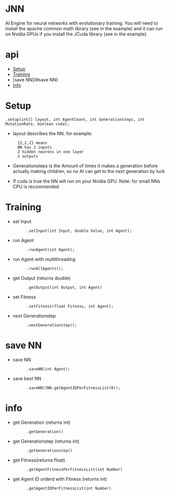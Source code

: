# JNN
AI Engine for neural networks with evolutionary training. You will need to install the apache common math library (see in the example) and it can run on Nvidia GPUs if you install the JCuda library (see in the example).

# api
* [Setup](#Setup)
* [Training](#Training)
* [save NN](#save NN)
* [info](#info)

# Setup

	.setup(int[] layout, int AgentCount, int Generationsteps, int MutationRate, boolean cuda);

* layout describes the NN. for example:

		{2,2,2} means 
		NN has 2 inputs
		2 hidden neurons in one layer
		2 outputs
			
* Generationsteps is the Amount of times it makes a generation before actually making children, so no AI can get to the next generation by luck

* If cuda is true the NN will run on your Nvidia GPU. Note: for small NNs CPU is recommended

# Training
* set Input

			.setInput(int Input, double Value, int Agent);
* run Agent

			.runAgent(int Agent);
* run Agent with multithreading

			.runAllAgents();
* get Output (returns double)

			.getOutput(int Output, int Agent)
* set Fitness

			.setFitness(float Fitness, int Agent);
* next Generationstep
			
			.nextGenerationstep();
			
# save NN

* save NN

			.saveNN(int Agent);
			
* save best NN

			.saveNN(JNN.getAgentIDPerFitnessList(0));
			
# info

* get Generation (returns int)

			.getGeneration()
* get Generationstep (returns int)

			.getGenerationstep()
* get Fitness(returns float)

			.getAgentFitnessPerFitnessList(int Number)
* get Agent ID orderd with Fitness (returns int)

			.getAgentIDPerFitnessList(int Number)
